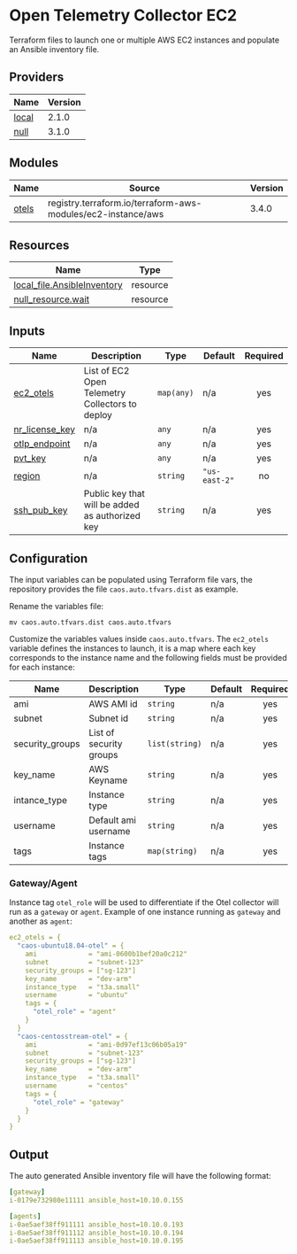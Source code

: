 # Open Telemetry Collector EC2

Terraform files to launch one or multiple AWS EC2 instances and populate an Ansible inventory file.

## Providers

| Name | Version |
|------|---------|
| <a name="provider_local"></a> [local](#provider\_local) | 2.1.0 |
| <a name="provider_null"></a> [null](#provider\_null) | 3.1.0 |

## Modules

| Name | Source | Version |
|------|--------|---------|
| <a name="module_otels"></a> [otels](#module\_otels) | registry.terraform.io/terraform-aws-modules/ec2-instance/aws | 3.4.0 |

## Resources

| Name | Type |
|------|------|
| [local_file.AnsibleInventory](https://registry.terraform.io/providers/hashicorp/local/latest/docs/resources/file) | resource |
| [null_resource.wait](https://registry.terraform.io/providers/hashicorp/null/latest/docs/resources/resource) | resource |

## Inputs

| Name | Description | Type | Default | Required |
|------|-------------|------|---------|:--------:|
| <a name="input_ec2_otels"></a> [ec2\_otels](#input\_ec2\_otels) | List of EC2 Open Telemetry Collectors to deploy | `map(any)` | n/a | yes |
| <a name="input_nr_license_key"></a> [nr\_license\_key](#input\_nr\_license\_key) | n/a | `any` | n/a | yes |
| <a name="input_otlp_endpoint"></a> [otlp\_endpoint](#input\_otlp\_endpoint) | n/a | `any` | n/a | yes |
| <a name="input_pvt_key"></a> [pvt\_key](#input\_pvt\_key) | n/a | `any` | n/a | yes |
| <a name="input_region"></a> [region](#input\_region) | n/a | `string` | `"us-east-2"` | no |
| <a name="input_ssh_pub_key"></a> [ssh\_pub\_key](#input\_ssh\_pub\_key) | Public key that will be added as authorized key | `string` | n/a | yes |

## Configuration

The input variables can be populated using Terraform file vars, the repository provides the file `caos.auto.tfvars.dist` as example.

Rename the variables file:

```
mv caos.auto.tfvars.dist caos.auto.tfvars
```

Customize the variables values inside `caos.auto.tfvars`. The `ec2_otels` variable defines the instances to launch, it is a map where each key corresponds to the instance name and 
the following fields must be provided for each instance:

| Name | Description | Type | Default | Required |
|------|-------------|------|---------|:--------:|
| ami | AWS AMI id | `string` | n/a | yes |
| subnet | Subnet id | `string` | n/a | yes |
| security_groups | List of security groups | `list(string)` | n/a | yes |
| key_name | AWS Keyname | `string` | n/a | yes |
| intance_type | Instance type | `string` | n/a | yes |
| username | Default ami username | `string` | n/a | yes |
| tags | Instance tags | `map(string)` | n/a | yes |

### Gateway/Agent

Instance tag `otel_role` will be used to differentiate if the Otel collector will run as a `gateway` or `agent`. Example of one instance running as `gateway` and another as `agent`:

```yaml
ec2_otels = {
  "caos-ubuntu18.04-otel" = {
    ami             = "ami-0600b1bef20a0c212"
    subnet          = "subnet-123"
    security_groups = ["sg-123"]
    key_name        = "dev-arm"
    instance_type   = "t3a.small"
    username        = "ubuntu"
    tags = {
      "otel_role" = "agent"
    }
  }
  "caos-centosstream-otel" = {
    ami             = "ami-0d97ef13c06b05a19"
    subnet          = "subnet-123"
    security_groups = ["sg-123"]
    key_name        = "dev-arm"
    instance_type   = "t3a.small"
    username        = "centos"
    tags = {
      "otel_role" = "gateway"
    }
  }
}
```

## Output

The auto generated Ansible inventory file will have the following format:

```yaml
[gateway]
i-0179e732980e11111 ansible_host=10.10.0.155

[agents]
i-0ae5aef38ff911111 ansible_host=10.10.0.193
i-0ae5aef38ff911112 ansible_host=10.10.0.194
i-0ae5aef38ff911113 ansible_host=10.10.0.195
```
